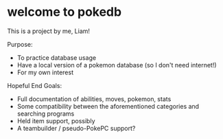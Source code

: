 # welcome to pokedb
This is a project by me, Liam!

Purpose: 
- To practice database usage
- Have a local version of a pokemon database (so I don't need internet!)
- For my own interest

Hopeful End Goals:
- Full documentation of abilities, moves, pokemon, stats
- Some compatibility  between the aforementioned categories and searching programs
- Held item support, possibly
- A teambuilder / pseudo-PokePC support? 
